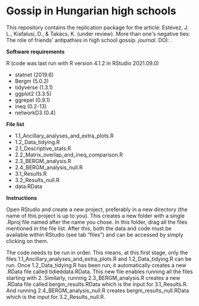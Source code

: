 # Gossip in Hungarian high schools

This repository contains the replication package for the article:
Estévez, J. L., Kisfalusi, D., & Takács, K. (under review). More than one's negative ties: The role of friends' antipathies in high school gossip. *journal*. DOI: .

**Software requirements**

R (code was last run with R version 4.1.2 in RStudio 2021.09.0)
- statnet (2019.6)
- Bergm (5.0.2)
- tidyverse (1.3.1)
- ggplot2 (3.3.5)
- ggrepel (0.9.1)
- ineq (0.2-13)
- networkD3 (0.4)

**File list**

- 1.1_Ancillary_analyses_and_extra_plots.R
- 1.2_Data_tidying.R
- 2.1_Descriptive_stats.R
- 2.2_Matrix_overlap_and_ineq_comparison.R
- 2.3_BERGM_analysis.R
- 2.4_BERGM_analysis_null.R
- 3.1_Results.R
- 3.2_Results_null.R
- data.RData

**Instructions**

Open RStudio and create a new project, preferably in a new directory (the name of this project is up to you). This creates a new folder with a single .Rproj file named after the name you chose. In this folder, drag all the files mentioned in the file list. After this, both the data and code must be available within RStudio (see tab “files”) and can be accessed by simply clicking on them.

The code needs to be run in order. This means, at this first stage, only the files 1.1_Ancillary_analyses_and_extra_plots.R and 1.2_Data_tidying.R can be run. Once 1.2_Data_tidying.R has been run, it automatically creates a new .RData file called tidieddata.RData. This new file enables running all the files starting with 2. Similarly, running 2.3_BERGM_analysis.R creates a new .RData file called bergm_results.RData which is the input for 3.1_Results.R. And running 2.4_BERGM_analysis_null.R creates bergm_results_null.RData which is the input for 3.2_Results_null.R.
